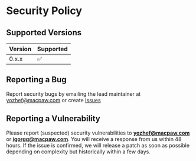 # Security Policy

## Supported Versions

| Version | Supported          |
| ------- | ------------------ |
| 0.x.x   | :white_check_mark: |

## Reporting a Bug

Report security bugs by emailing the lead maintainer at yozhef@macpaw.com or create [Issues](https://github.com/MacPaw/sentry-monolog-adapter/issues)

## Reporting a Vulnerability

Please report (suspected) security vulnerabilities to
**[yozhef@macpaw.com](mailto:yozhef@macpaw.com)** or **[igorgg@macpaw.com](mailto:igorgg@macpaw.com)**. You will receive a response from
us within 48 hours. If the issue is confirmed, we will release a patch as soon
as possible depending on complexity but historically within a few days.
